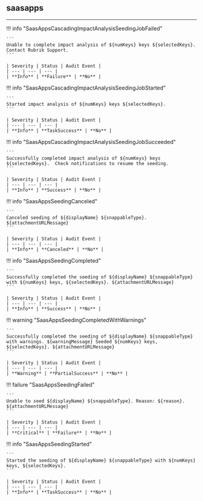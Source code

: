 ## saasapps
---

!!! info "SaasAppsCascadingImpactAnalysisSeedingJobFailed"

    ```
    Unable to complete impact analysis of ${numKeys} keys ${selectedKeys}.  Contact Rubrik Support.
    ```

    | Severity | Status | Audit Event |
    | --- | --- | --- |
    | **Info** | **Failure** | **No** |

!!! info "SaasAppsCascadingImpactAnalysisSeedingJobStarted"

    ```
    Started impact analysis of ${numKeys} keys ${selectedKeys}.
    ```

    | Severity | Status | Audit Event |
    | --- | --- | --- |
    | **Info** | **TaskSuccess** | **No** |

!!! info "SaasAppsCascadingImpactAnalysisSeedingJobSucceeded"

    ```
    Successfully completed impact analysis of ${numKeys} keys ${selectedKeys}.  Check notifications to resume the seeding.
    ```

    | Severity | Status | Audit Event |
    | --- | --- | --- |
    | **Info** | **Success** | **No** |

!!! info "SaasAppsSeedingCanceled"

    ```
    Canceled seeding of ${displayName} ${snappableType}. ${attachmentURLMessage}
    ```

    | Severity | Status | Audit Event |
    | --- | --- | --- |
    | **Info** | **Canceled** | **No** |

!!! info "SaasAppsSeedingCompleted"

    ```
    Successfully completed the seeding of ${displayName} ${snappableType} with ${numKeys} keys, ${selectedKeys}. ${attachmentURLMessage}
    ```

    | Severity | Status | Audit Event |
    | --- | --- | --- |
    | **Info** | **Success** | **No** |

!!! warning "SaasAppsSeedingCompletedWithWarnings"

    ```
    Successfully completed the seeding of ${displayName} ${snappableType} with warnings. ${warningMessage} Seeded ${numKeys} keys, ${selectedKeys}. ${attachmentURLMessage}
    ```

    | Severity | Status | Audit Event |
    | --- | --- | --- |
    | **Warning** | **PartialSuccess** | **No** |

!!! failure "SaasAppsSeedingFailed"

    ```
    Unable to seed ${displayName} ${snappableType}. Reason: ${reason}. ${attachmentURLMessage}
    ```

    | Severity | Status | Audit Event |
    | --- | --- | --- |
    | **Critical** | **Failure** | **No** |

!!! info "SaasAppsSeedingStarted"

    ```
    Started the seeding of ${displayName} ${snappableType} with ${numKeys} keys, ${selectedKeys}.
    ```

    | Severity | Status | Audit Event |
    | --- | --- | --- |
    | **Info** | **TaskSuccess** | **No** |
